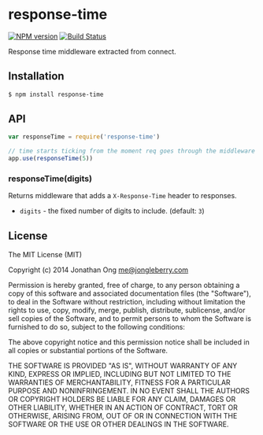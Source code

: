 # response-time

[![NPM version](https://badge.fury.io/js/response-time.svg)](https://badge.fury.io/js/response-time)
[![Build Status](https://travis-ci.org/expressjs/response-time.svg?branch=master)](https://travis-ci.org/expressjs/response-time)

Response time middleware extracted from connect.

## Installation

```sh
$ npm install response-time
```

## API

```js
var responseTime = require('response-time')

// time starts ticking from the moment req goes through the middleware
app.use(responseTime(5))
```

### responseTime(digits)

Returns middleware that adds a `X-Response-Time` header to responses.

- `digits` - the fixed number of digits to include. (default: `3`)

## License

The MIT License (MIT)

Copyright (c) 2014 Jonathan Ong me@jongleberry.com

Permission is hereby granted, free of charge, to any person obtaining a copy of this software and associated documentation files (the "Software"), to deal in the Software without restriction, including without limitation the rights to use, copy, modify, merge, publish, distribute, sublicense, and/or sell copies of the Software, and to permit persons to whom the Software is furnished to do so, subject to the following conditions:

The above copyright notice and this permission notice shall be included in all copies or substantial portions of the Software.

THE SOFTWARE IS PROVIDED "AS IS", WITHOUT WARRANTY OF ANY KIND, EXPRESS OR IMPLIED, INCLUDING BUT NOT LIMITED TO THE WARRANTIES OF MERCHANTABILITY, FITNESS FOR A PARTICULAR PURPOSE AND NONINFRINGEMENT. IN NO EVENT SHALL THE AUTHORS OR COPYRIGHT HOLDERS BE LIABLE FOR ANY CLAIM, DAMAGES OR OTHER LIABILITY, WHETHER IN AN ACTION OF CONTRACT, TORT OR OTHERWISE, ARISING FROM, OUT OF OR IN CONNECTION WITH THE SOFTWARE OR THE USE OR OTHER DEALINGS IN THE SOFTWARE.